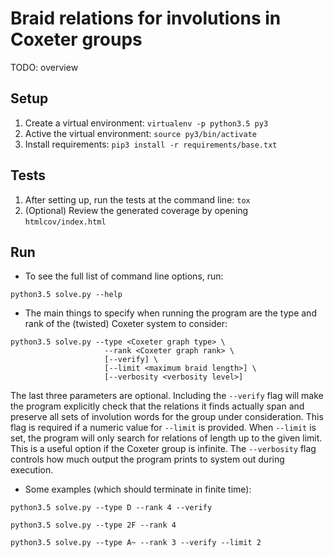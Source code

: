 # Braid relations for involutions in Coxeter groups

TODO: overview

## Setup
1. Create a virtual environment: `virtualenv -p python3.5 py3`
1. Active the virtual environment: `source py3/bin/activate`
1. Install requirements: `pip3 install -r requirements/base.txt`

## Tests
1. After setting up, run the tests at the command line: `tox`
1. (Optional) Review the generated coverage by opening `htmlcov/index.html`

## Run
* To see the full list of command line options, run:
```
python3.5 solve.py --help
```
* The main things to specify when running the program are the type and rank of the 
(twisted) Coxeter system to consider:
```
python3.5 solve.py --type <Coxeter graph type> \
					 --rank <Coxeter graph rank> \
				     [--verify] \
				     [--limit <maximum braid length>] \
				     [--verbosity <verbosity level>]
```
The last three parameters are optional.
Including the `--verify` flag will make the program explicitly check that the relations
it finds actually span and preserve all sets of involution words for the group under consideration.
This flag is required if a numeric value for `--limit` is provided.
When `--limit` is set, the program will only search for relations of length up to the given limit.
This is a useful option if the Coxeter group is infinite. The `--verbosity` flag controls
how much output the program prints to system out during execution.

* Some examples (which should terminate in finite time):
```
python3.5 solve.py --type D --rank 4 --verify
```
```
python3.5 solve.py --type 2F --rank 4
```
```
python3.5 solve.py --type A~ --rank 3 --verify --limit 2
```
